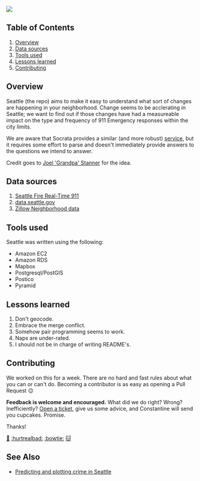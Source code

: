 ![](https://cldup.com/7hlmNJ5hVP-2000x2000.png)


Table of Contents
-----------------
1. [Overview](https://github.com/jacquestardie/seattle/blob/master/README.md#overview)
2. [Data sources](https://github.com/jacquestardie/seattle/blob/master/README.md#data-sources)
3. [Tools used](https://github.com/jacquestardie/seattle/blob/master/README.md#tools-used)
4. [Lessons learned](https://github.com/jacquestardie/seattle/blob/master/README.md#lessons-learned)
5. [Contributing](https://github.com/jacquestardie/seattle/blob/master/README.md#contributing)


Overview
--------

Seattle (the repo) aims to make it easy to understand what sort of changes are happening in your neighborhood. Change seems to be acclerating in Seattle; we want to find out if those changes have had a measureable impact on the type and frequency of 911 Emergency responses within the city limits.

We are aware that Socrata provides a similar (and more robust) [service](http://web6.seattle.gov/mnm/incidentresponse.aspx), but it requires some effort to parse and doesn't immediately provide answers to the questions we intend to answer.

Credit goes to [Joel 'Grandpa' Stanner](https://github.com/poolbath1) for the idea.


Data sources
------------

1. [Seattle Fire Real-Time 911](http://www2.seattle.gov/fire/realtime911/getRecsForDatePub.asp?action=Today&incDate=&rad1=des)
2. [data.seattle.gov](https://data.seattle.gov/)
3. [Zillow Neighborhood data](https://www.zillow.com/howto/api/neighborhood-boundaries.htm)


Tools used
----------

Seattle was written using the following:
- Amazon EC2
- Amazon RDS
- Mapbox
- Postgresql/PostGIS
- Postico
- Pyramid


Lessons learned
---------------

1. Don't geocode.
2. Embrace the merge conflict.
3. Somehow pair programming seems to work.
4. Naps are under-rated.
5. I should not be in charge of writing README's.


Contributing
------------

We worked on this for a week. There are no hard and fast rules about what you can or can't do. Becoming a contributor is as easy as opening a Pull Request :wink:

__Feedback is welcome and encouraged.__ What did we do right? Wrong? Inefficiently? [Open a ticket](https://github.com/jacquestardie/seattle/issues), give us some advice, and Constantine will send you cupcakes. Promise.

Thanks!

[:older_man:](https://github.com/poolbath1) [:hurtrealbad:](https://github.com/constanthatz) [:bowtie:](https://github.com/bm5w) [:cat:](https://github.com/jqtrde)


See Also
--------

- [Predicting and plotting crime in Seattle](https://racketracer.wordpress.com/2015/03/02/predicting-and-plotting-crime-in-seattle/)
